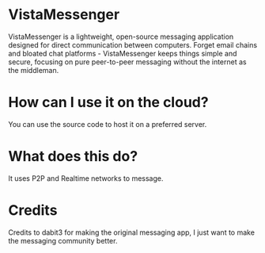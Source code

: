 # VistaMessenger
VistaMessenger is a lightweight, open-source messaging application designed for direct communication between computers. Forget email chains and bloated chat platforms - VistaMessenger keeps things simple and secure, focusing on pure peer-to-peer messaging without the internet as the middleman.

# How can I use it on the cloud?
You can use the source code to host it on a preferred server.

# What does this do?
It uses P2P and Realtime networks to message. 

# Credits
Credits to dabit3 for making the original messaging app, I just want to make the messaging community better.
